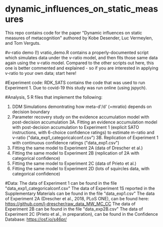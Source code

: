 # dynamic_influences_on_static_measures
This repo contains code for the paper "Dynamic influences on static measures of metacognition" authored by Kobe Desender, Luc Vermeylen, and Tom Verguts.

#v-ratio demo (!)
vratio_demo.R contains a properly-documented script which simulates data under the v-ratio model, and then fits those same data again using the v-ratio model.
Compared to the other scripts out here, this one is better commented and explained - so if you are interested in applying v-ratio to your own data; start here!

#Experiment code:
RDK_SATS contains the code that was used to run Experiment 1. Due to covid-19 this study was run online (using jspych). 

#Analysis, 5 R files that implement the following: 
1. DDM Simulations demontrating how meta-d'/d' (=mratio) depends on decision boundary
2. Parameter recovery study on the evidence accumulation model with post-decision accumulation
3A. Fitting an evidence accumulation model with post-decision accumulation to Experiment 1 (explicit SATO instructions, with 6-choice confidence ratings) to estimate m-ratio and v-ratio ("data_exp1_categoricalconf.csv")
3B. Replication of Experiment 1 with continuous confidence ratings ("data_exp1.csv")
4. Fitting the same model to Experiment 2A (data of Drescher et al.)
5. Fitting the same model to Experiment 2B (replication of 2A with categorical confidence)
6. Fitting the same model to Experiment 2C (data of Prieto et al.)
7. Fitting the same model to Experiment 2D (lots of squircles data, with categorical confidence)

#Data:
The data of Experiment 1 can be found in the file "data_exp1_categoricalconf.csv"
The data of Experiment 1S reported in the Supplementary Materials can be found in the file "data_exp1.csv"
The data of Experiment 2A (Drescher et al., 2018, PLoS ONE), can be found here: https://github.com/l-drescher/raw_data_MW_MC_CC
The data of Experiment 2B can be found in the file "data_exp2B.csv"
The data of Experiment 2C (Prieto et al., in preparation), can be found in the Confidence Database: https://osf.io/s46pr/
